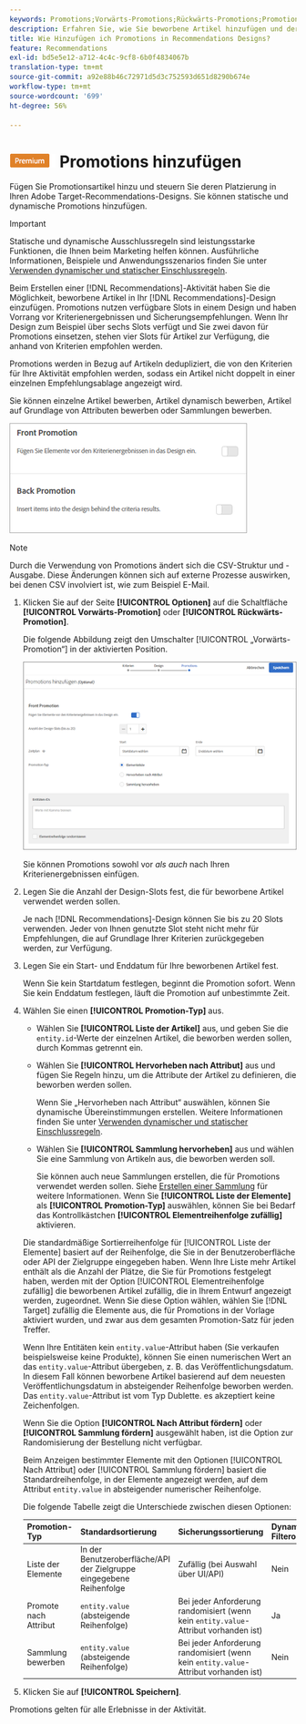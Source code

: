 ```yaml
---
keywords: Promotions;Vorwärts-Promotions;Rückwärts-Promotions;Promotions-Typ;Liste von Artikeln;Anzeigen nach Attribut;Anzeigen einer Sammlung
description: Erfahren Sie, wie Sie beworbene Artikel hinzufügen und deren Platzierung in Ihren Adoben [!DNL Target] Recommendations-Designs steuern. Sie können statische und dynamische Promotions hinzufügen.
title: Wie Hinzufügen ich Promotions in Recommendations Designs?
feature: Recommendations
exl-id: bd5e5e12-a712-4c4c-9cf8-6b0f4834067b
translation-type: tm+mt
source-git-commit: a92e88b46c72971d5d3c752593d651d8290b674e
workflow-type: tm+mt
source-wordcount: '699'
ht-degree: 56%

---
```


# ![PREMIUM](/help/assets/premium.png) Promotions hinzufügen

Fügen Sie Promotionsartikel hinzu und steuern Sie deren Platzierung in Ihren Adobe Target-Recommendations-Designs. Sie können statische und dynamische Promotions hinzufügen.

>[!IMPORTANT]
>
>Statische und dynamische Ausschlussregeln sind leistungsstarke Funktionen, die Ihnen beim Marketing helfen können. Ausführliche Informationen, Beispiele und Anwendungsszenarios finden Sie unter [Verwenden dynamischer und statischer Einschlussregeln](/help/c-recommendations/c-algorithms/use-dynamic-and-static-inclusion-rules.md#concept_4CB5C0FA705D4E449BD0B37B3D987F9F).

Beim Erstellen einer [!DNL Recommendations]-Aktivität haben Sie die Möglichkeit, beworbene Artikel in Ihr [!DNL Recommendations]-Design einzufügen. Promotions nutzen verfügbare Slots in einem Design und haben Vorrang vor Kriterienergebnissen und Sicherungsempfehlungen. Wenn Ihr Design zum Beispiel über sechs Slots verfügt und Sie zwei davon für Promotions einsetzen, stehen vier Slots für Artikel zur Verfügung, die anhand von Kriterien empfohlen werden.

Promotions werden in Bezug auf Artikeln dedupliziert, die von den Kriterien für Ihre Aktivität empfohlen werden, sodass ein Artikel nicht doppelt in einer einzelnen Empfehlungsablage angezeigt wird.

Sie können einzelne Artikel bewerben, Artikel dynamisch bewerben, Artikel auf Grundlage von Attributen bewerben oder Sammlungen bewerben.

![](assets/add_promotion_toggles.png)

>[!NOTE]
>
>Durch die Verwendung von Promotions ändert sich die CSV-Struktur und -Ausgabe. Diese Änderungen können sich auf externe Prozesse auswirken, bei denen CSV involviert ist, wie zum Beispiel E-Mail.

1. Klicken Sie auf der Seite **[!UICONTROL Optionen]** auf die Schaltfläche **[!UICONTROL Vorwärts-Promotion]** oder **[!UICONTROL Rückwärts-Promotion]**.

   Die folgende Abbildung zeigt den Umschalter [!UICONTROL „Vorwärts-Promotion“] in der aktivierten Position.

   ![Hinzufügen von Optionen für die Vorwärts-Promotion ](/help/c-recommendations/t-create-recs-activity/assets/add_promotion_front.png)

   Sie können Promotions sowohl vor *als auch* nach Ihren Kriterienergebnissen einfügen.
1. Legen Sie die Anzahl der Design-Slots fest, die für beworbene Artikel verwendet werden sollen.

   Je nach [!DNL Recommendations]-Design können Sie bis zu 20 Slots verwenden. Jeder von Ihnen genutzte Slot steht nicht mehr für Empfehlungen, die auf Grundlage Ihrer Kriterien zurückgegeben werden, zur Verfügung.

1. Legen Sie ein Start- und Enddatum für Ihre beworbenen Artikel fest.

   Wenn Sie kein Startdatum festlegen, beginnt die Promotion sofort. Wenn Sie kein Enddatum festlegen, läuft die Promotion auf unbestimmte Zeit.

1. Wählen Sie einen **[!UICONTROL Promotion-Typ]** aus.

   * Wählen Sie **[!UICONTROL Liste der Artikel]** aus, und geben Sie die `entity.id`-Werte der einzelnen Artikel, die beworben werden sollen, durch Kommas getrennt ein.

   * Wählen Sie **[!UICONTROL Hervorheben nach Attribut]** aus und fügen Sie Regeln hinzu, um die Attribute der Artikel zu definieren, die beworben werden sollen.

      Wenn Sie „Hervorheben nach Attribut“ auswählen, können Sie dynamische Übereinstimmungen erstellen. Weitere Informationen finden Sie unter [Verwenden dynamischer und statischer Einschlussregeln](/help/c-recommendations/c-algorithms/use-dynamic-and-static-inclusion-rules.md#concept_4CB5C0FA705D4E449BD0B37B3D987F9F).

   * Wählen Sie **[!UICONTROL Sammlung hervorheben]** aus und wählen Sie eine Sammlung von Artikeln aus, die beworben werden soll.

      Sie können auch neue Sammlungen erstellen, die für Promotions verwendet werden sollen. Siehe [Erstellen einer Sammlung](/help/c-recommendations/c-products/collections.md#task_1256DFF6842141FCAADD9E1428EF7F08) für weitere Informationen.
   Wenn Sie **[!UICONTROL Liste der Elemente]** als **[!UICONTROL Promotion-Typ]** auswählen, können Sie bei Bedarf das Kontrollkästchen **[!UICONTROL Elementreihenfolge zufällig]** aktivieren.

   Die standardmäßige Sortierreihenfolge für [!UICONTROL Liste der Elemente] basiert auf der Reihenfolge, die Sie in der Benutzeroberfläche oder API der Zielgruppe eingegeben haben. Wenn Ihre Liste mehr Artikel enthält als die Anzahl der Plätze, die Sie für Promotions festgelegt haben, werden mit der Option [!UICONTROL Elementreihenfolge zufällig] die beworbenen Artikel zufällig, die in Ihrem Entwurf angezeigt werden, zugeordnet. Wenn Sie diese Option wählen, wählen Sie [!DNL Target] zufällig die Elemente aus, die für Promotions in der Vorlage aktiviert wurden, und zwar aus dem gesamten Promotion-Satz für jeden Treffer.

   Wenn Ihre Entitäten kein `entity.value`-Attribut haben (Sie verkaufen beispielsweise keine Produkte), können Sie einen numerischen Wert an das `entity.value`-Attribut übergeben, z. B. das Veröffentlichungsdatum. In diesem Fall können beworbene Artikel basierend auf dem neuesten Veröffentlichungsdatum in absteigender Reihenfolge beworben werden. Das `entity.value`-Attribut ist vom Typ Dublette. es akzeptiert keine Zeichenfolgen.

   Wenn Sie die Option **[!UICONTROL Nach Attribut fördern]** oder **[!UICONTROL Sammlung fördern]** ausgewählt haben, ist die Option zur Randomisierung der Bestellung nicht verfügbar.

   Beim Anzeigen bestimmter Elemente mit den Optionen [!UICONTROL Nach Attribut] oder [!UICONTROL Sammlung fördern] basiert die Standardreihenfolge, in der Elemente angezeigt werden, auf dem Attribut `entity.value` in absteigender numerischer Reihenfolge.

   Die folgende Tabelle zeigt die Unterschiede zwischen diesen Optionen:

   | Promotion-Typ | Standardsortierung | Sicherungssortierung | Dynamische Filteroption |
   | --- | --- | --- | --- |
   | Liste der Elemente | In der Benutzeroberfläche/API der Zielgruppe eingegebene Reihenfolge | Zufällig (bei Auswahl über UI/API) | Nein |
   | Promote nach Attribut | `entity.value` (absteigende Reihenfolge) | Bei jeder Anforderung randomisiert (wenn kein `entity.value`-Attribut vorhanden ist) | Ja |
   | Sammlung bewerben | `entity.value` (absteigende Reihenfolge) | Bei jeder Anforderung randomisiert (wenn kein `entity.value`-Attribut vorhanden ist) | Nein |

1. Klicken Sie auf **[!UICONTROL Speichern]**.

Promotions gelten für alle Erlebnisse in der Aktivität.

